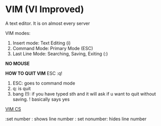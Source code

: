 # VIM (VI Improved)

A text editor. It is on almost every server

VIM modes:

1. Insert mode: Text Editing (i)
2. Command Mode: Primary Mode (ESC)
3. Last Line Mode: Searching, Saving, Exiting (:)

**NO MOUSE**

**HOW TO QUIT VIM** ESC :q!

1. ESC: goes to command mode
2. q: is quit
3. bang (!): if you have typed sth and it will ask if u want to quit without saving. ! basically says yes

[VIM CS](https://linuxmoz.com/vi-commands-cheat-sheet/)

:set number : shows line number
: set nonumber: hides line number
